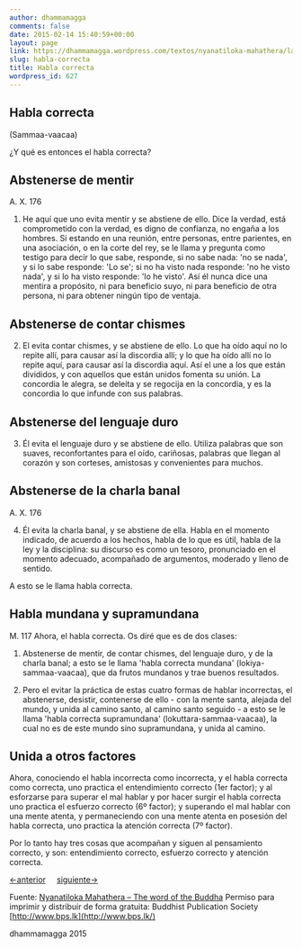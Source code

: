 ```yaml
---
author: dhammamagga
comments: false
date: 2015-02-14 15:40:59+00:00
layout: page
link: https://dhammamagga.wordpress.com/textos/nyanatiloka-mahathera/la-palabra-del-buddha/la-noble-verdad-del-camino-que-lleva-a-la-extincion-del-sufrimiento/habla-correcta/
slug: habla-correcta
title: Habla correcta
wordpress_id: 627
---
```


## Habla correcta
(Sammaa-vaacaa)


¿Y qué es entonces el habla correcta?


## Abstenerse de mentir


A. X. 176

1. He aquí que uno evita mentir y se abstiene de ello. Dice la verdad, está comprometido con la verdad, es digno de confianza, no engaña a los hombres. Si estando en una reunión, entre personas, entre parientes, en una asociación, o en la corte del rey, se le llama y pregunta como testigo para decir lo que sabe, responde, si no sabe nada: 'no se nada', y si lo sabe responde: 'Lo se'; si no ha visto nada responde: 'no he visto nada', y si lo ha visto responde: 'lo he visto'. Así él nunca dice una mentira a propósito, ni para beneficio suyo, ni para beneficio de otra persona, ni para obtener ningún tipo de ventaja.


## Abstenerse de contar chismes


2. El evita contar chismes, y se abstiene de ello. Lo que ha oído aquí no lo repite allí, para causar así la discordia allí; y lo que ha oído allí no lo repite aquí, para causar así la discordia aquí. Así el une a los que están divididos, y con aquellos que están unidos fomenta su unión. La concordia le alegra, se deleita y se regocija en la concordia, y es la concordia lo que infunde con sus palabras.


## Abstenerse del lenguaje duro


3. Él evita el lenguaje duro y se abstiene de ello. Utiliza palabras que son suaves, reconfortantes para el oído, cariñosas, palabras que llegan al corazón y son corteses, amistosas y convenientes para muchos.


## Abstenerse de la charla banal


A. X. 176

4. Él evita la charla banal, y se abstiene de ella. Habla en el momento indicado, de acuerdo a los hechos, habla de lo que es útil, habla de la ley y la disciplina: su discurso es como un tesoro, pronunciado en el momento adecuado, acompañado de argumentos, moderado y lleno de sentido.

A esto se le llama habla correcta.


## Habla mundana y supramundana


M. 117
Ahora, el habla correcta. Os diré que es de dos clases:

1. Abstenerse de mentir, de contar chismes, del lenguaje duro, y de la charla banal; a esto se le llama 'habla correcta mundana' (lokiya-sammaa-vaacaa), que da frutos mundanos y trae buenos resultados.

2. Pero el evitar la práctica de estas cuatro formas de hablar incorrectas, el abstenerse, desistir, contenerse de ello - con la mente santa, alejada del mundo, y unida al camino santo, al camino santo seguido - a esto se le llama 'habla correcta supramundana' (lokuttara-sammaa-vaacaa), la cual no es de este mundo sino supramundana, y unida al camino.


## Unida a otros factores


Ahora, conociendo el habla incorrecta como incorrecta, y el habla correcta como correcta, uno practica el entendimiento correcto (1er factor); y al esforzarse para superar el mal hablar y por hacer surgir el habla correcta uno practica el esfuerzo correcto (6º factor); y superando el mal hablar con una mente atenta, y permaneciendo con una mente atenta en posesión del habla correcta, uno practica la atención correcta (7º factor).


Por lo tanto hay tres cosas que acompañan y siguen al pensamiento correcto, y son: entendimiento correcto, esfuerzo correcto y atención correcta.




[<-anterior](https://dhammamagga.wordpress.com/textos/nyanatiloka-mahathera/la-palabra-del-buddha/la-noble-verdad-del-camino-que-lleva-a-la-extincion-del-sufrimiento/pensamiento-correcto/)     [siguiente->](https://dhammamagga.wordpress.com/textos/nyanatiloka-mahathera/la-palabra-del-buddha/la-noble-verdad-del-camino-que-lleva-a-la-extincion-del-sufrimiento/accion-correcta/)




Fuente: [Nyanatiloka Mahathera – The word of the Buddha](http://www.enabling.org/ia/vipassana/Archive/N/Nyanatiloka/WOB/index.html)
Permiso para imprimir y distribuir de forma gratuita:
Buddhist Publication Society
[http://www.bps.lk](http://www.bps.lk/)




dhammamagga 2015



